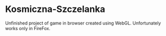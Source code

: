 Kosmiczna-Szczelanka
====================
Unfinished project of game in browser created using WebGL. Unfortunately works only in FireFox.
